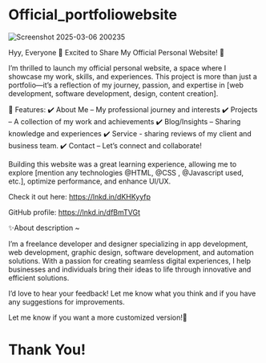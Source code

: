 # Official_portfoliowebsite
![Screenshot 2025-03-06 200235](https://github.com/user-attachments/assets/c9bf7a70-69ee-4c7d-9a6d-6851d56eeb9e)
<p>Hyy, Everyone 🤗 
Excited to Share My Official Personal Website! 🚀

I’m thrilled to launch my official personal website, a space where I showcase my work, skills, and experiences. This project is more than just a portfolio—it’s a reflection of my journey, passion, and expertise in [web development, software development, design, content creation].

🔹 Features:
✔️ About Me – My professional journey and interests
✔️ Projects – A collection of my work and achievements
✔️ Blog/Insights – Sharing knowledge and
 experiences
✔️ Service - sharing reviews of my client and business team.
✔️ Contact – Let’s connect and collaborate!

Building this website was a great learning experience, allowing me to explore [mention any technologies @HTML, @CSS , @Javascript used, etc.], optimize performance, and enhance UI/UX.

Check it out here: https://lnkd.in/dKHKyyfp

GitHub profile: https://lnkd.in/dfBmTVGt


✨About description ~

I’m a freelance developer and designer specializing in app development, web development, graphic design, software development, and automation solutions. With a passion for creating seamless digital experiences, I help businesses and individuals bring their ideas to life through innovative and efficient solutions.



I’d love to hear your feedback! Let me know what you think and if you have any suggestions for improvements.

Let me know if you want a more customized version!🙌</p>
<h1>Thank You! </h1>
